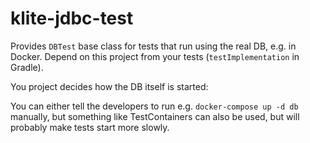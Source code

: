 # klite-jdbc-test

Provides `DBTest` base class for tests that run using the real DB, e.g. in Docker.
Depend on this project from your tests (`testImplementation` in Gradle).

You project decides how the DB itself is started:

You can either tell the developers to run e.g. `docker-compose up -d db` manually,
but something like TestContainers can also be used, but will probably make tests start more slowly.
